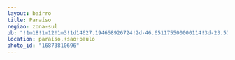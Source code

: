 ```yaml
---
layout: bairro
title: Paraíso
regiao: zona-sul
pb: "!1m18!1m12!1m3!1d14627.194668926724!2d-46.651175500000114!3d-23.57567334999999!2m3!1f0!2f0!3f0!3m2!1i1024!2i768!4f13.1!3m3!1m2!1s0x94ce5ad27f6991ef%3A0x6ee2ef1195568af5!2sPara%C3%ADso%2C+S%C3%A3o+Paulo+-+State+of+S%C3%A3o+Paulo%2C+Brazil!5e0!3m2!1sen!2sbr!4v1428436890577"
location: paraíso,+sao+paulo
photo_id: "16873810696"
---
```

